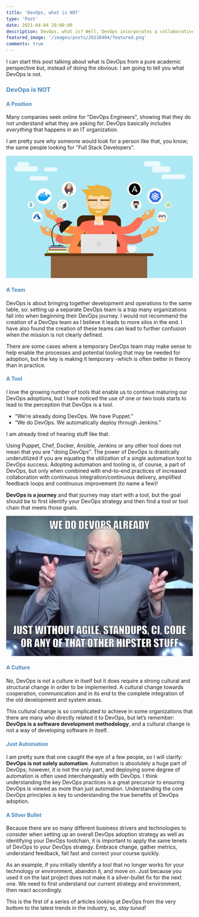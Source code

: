 ```yaml
---
title: 'DevOps, what is NOT'
type: 'Post'
date: 2021-04-04 20:00:00
description: DevOps, what is? Well, DevOps incorporates a collaborative culture that embraces numerous practices combined together for a continuous software development methodology that places significant emphasis on feedback loops and continuous improvement. In this article, instead of highlighting everything that DevOps is, I thought it would be good to take a step back and highlight what DevOps is not.
featured_image: '/images/posts/20210404/featured.png'
comments: true
---
```


I can start this post talking about what is DevOps from a pure academic perspective but, instead of doing the obvious: I am going to tell you what DevOps is not.

### <span style="color:#4888bc">DevOps is NOT</span>

#### <span style="color:#4888bc">A Position</span>
Many companies seek online for "DevOps Engineers", showing that they do not understand what they are asking for. DevOps basically includes *everything* that happens in an IT organization.

I am pretty sure why someone would look for a person like that, you know; the same people looking for "Full Stack Developers".

<img src="/images/posts/20210404/position.png" width="640">

#### <span style="color:#4888bc">A Team</span>
DevOps is about bringing together development and operations to the same table, so: setting up a separate DevOps team is a trap many organizations fall into when beginning their DevOps journey. I would not recommend the creation of a DevOps team as I believe it leads to more silos in the end. I have also found the creation of these teams can lead to further confusion when the mission is not clearly defined.

There are some cases where a temporary DevOps team may make sense to help enable the processes and potential tooling that may be needed for adoption, but the key is making it temporary -which is often better in theory than in practice.

#### <span style="color:#4888bc">A Tool</span>
I love the growing number of tools that enable us to continue maturing our DevOps adoptions, but I have noticed the use of one or two tools starts to lead to the perception that DevOps is a tool.

* “We’re already doing DevOps. We have Puppet.”
* “We do DevOps. We automatically deploy through Jenkins.”

I am already tired of hearing stuff like that.

Using Puppet, Chef, Docker, Ansible, Jenkins or any other tool does not mean that you are "doing DevOps". The power of DevOps is drastically underutilized if you are equating the utilization of a single automation tool to DevOps success. Adopting automation and tooling is, of course, a part of DevOps, but only when combined with end-to-end practices of increased collaboration with continuous integration/continuous delivery, amplified feedback loops and continuous improvement (to name a few)! 

**DevOps is a journey** and that journey may start with a tool, but the goal should be to first identify your DevOps strategy and then find a tool or tool chain that meets those goals.

<img src="/images/posts/20210404/culture.png" width="640">

#### <span style="color:#4888bc">A Culture</span>
No, DevOps is not a culture in itself but it does require a strong cultural and structural change in order to be implemented. A cultural change towards cooperation, communication and in its end to the complete integration of the old development and system areas.

This cultural change is so complicated to achieve in some organizations that there are many who directly related it to DevOps, but let’s remember: **DevOps is a software development methodology**, and a cultural change is not a way of developing software in itself.

#### <span style="color:#4888bc">Just Automation</span>
I am pretty sure that one caught the eye of a few people, so I will clarify: **DevOps is not solely automation**. Automation is absolutely a huge part of DevOps; however, it is not the only part, and deploying some degree of automation is often used interchangeably with DevOps. I think understanding the key DevOps practices is a great precursor to ensuring DevOps is viewed as more than just automation. Understanding the core DevOps principles is key to understanding the true benefits of DevOps adoption.

#### <span style="color:#4888bc">A Silver Bullet</span>
Because there are so many different business drivers and technologies to consider when setting up an overall DevOps adoption strategy as well as identifying your DevOps toolchain, it is important to apply the same tenets of DevOps to your DevOps strategy. Embrace change, gather metrics, understand feedback, fail fast and correct your course quickly. 

As an example, if you initially identify a tool that no longer works for your technology or environment, abandon it, and move on. Just because you used it on the last project does not make it a silver-bullet fix for the next one. We need to first understand our current strategy and environment, then react accordingly.

This is the first of a series of articles looking at DevOps from the very bottom to the latest trends in the industry, so, *stay tuned!*